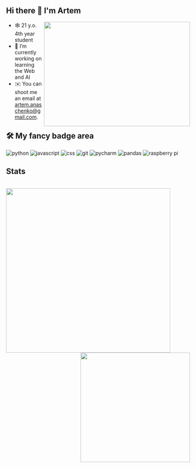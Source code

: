## Hi there 👋 I'm Artem
<img align="right" width="400" height="286" src="https://data.whicdn.com/images/335067218/original.gif">

- 🕸 21 y.o. 4th year student
- 🔭 I’m currently working on learning the Web and AI
- ✉️ You can shoot me an email at [artem.anaschenko@gmail.com](mailto:artem.anaschenko@gmail.com).

## 🛠 My fancy badge area

![python](https://img.shields.io/badge/python%20-%2314354C.svg?&style=for-the-badge&logo=python&logoColor=white) ![javascript](https://img.shields.io/badge/javascript%20-%23323330.svg?&style=for-the-badge&logo=javascript&logoColor=%23F7DF1E) ![css](https://img.shields.io/badge/css%20-%231572B6.svg?&style=for-the-badge&logo=css3&logoColor=white) ![git](https://img.shields.io/badge/git%20-%23F05033.svg?&style=for-the-badge&logo=git&logoColor=white) ![pycharm](https://img.shields.io/badge/pycharm-%23000000.svg?&style=for-the-badge&logo=pycharm&logoColor=white)  ![pandas](https://img.shields.io/badge/pandas%20-%23150458.svg?&style=for-the-badge&logo=pandas&logoColor=white) ![raspberry pi](https://img.shields.io/badge/RASPBERRY%20PI-%23C51A4A.svg?&style=for-the-badge&logo=raspberry%20pi&logoColor=white) 

## Stats

<br>

<a href="https://github.com/anuraghazra/github-readme-stats">
  <img align="left" width="450" src="https://github-readme-stats.vercel.app/api?username=keshe4ka&show_icons=true&theme=buefy&cache_seconds=1800" />
</a>

<br>
<br>
<br>

<a href="https://github.com/anuraghazra/github-readme-stats">
  <img align="right" width="300" src="https://github-readme-stats.vercel.app/api/top-langs/?username=keshe4ka&show_icons=true&theme=buefy&layout=compact" />
</a>

<br>

